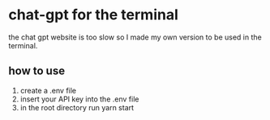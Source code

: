 # chat-gpt for the terminal

the chat gpt website is too slow so I made my own version to be used in the terminal.

## how to use

1) create a .env file
2) insert your API key into the .env file
3) in the root directory run yarn start


